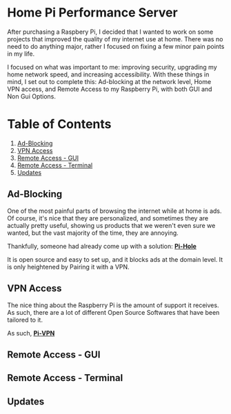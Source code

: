 # Home Pi Performance Server

After purchasing a Raspbery Pi, I decided that I wanted to work on some projects that improved the quality of my internet use at home. There was no need to do anything major, rather I focused on fixing a few minor pain points in my life.

I focused on what was important to me: improving security, upgrading my home network speed, and increasing accessibility. With these things in mind, I set out to complete this: Ad-blocking at the network level, Home VPN access, and Remote Access to my Raspberry Pi, with both GUI and Non Gui Options.

# Table of Contents

1. [Ad-Blocking](#ad-blocking)
2. [VPN Access](#vpn-access)
3. [Remote Access - GUI](#remote-access---gui)
4. [Remote Access - Terminal](#remote-access---terminal)
5. [Updates](#updates)

## Ad-Blocking

One of the most painful parts of browsing the internet while at home is ads. Of course, it's nice that they are personalized, and sometimes they are actually pretty useful, showing us products that we weren't even sure we wanted, but the vast majority of the time, they are annoying.

Thankfully, someone had already come up with a solution: [**Pi-Hole**](https://docs.pi-hole.net/guides/vpn/installation/)

It is open source and easy to set up, and it blocks ads at the domain level. It is only heightened by Pairing it with a VPN.

## VPN Access

The nice thing about the Raspberry Pi is the amount of support it receives. As such, there are a lot of different Open Source Softwares that have been tailored to it.

As such, [**Pi-VPN**](https://pivpn.dev/)

## Remote Access - GUI

## Remote Access - Terminal

## Updates
